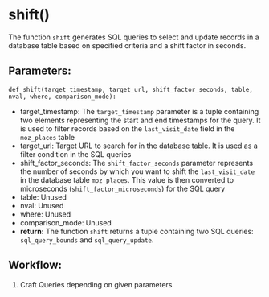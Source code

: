 # shift()
The function `shift` generates SQL queries to select and update records in a database table based on
    specified criteria and a shift factor in seconds.

## Parameters:
    def shift(target_timestamp, target_url, shift_factor_seconds, table, nval, where, comparison_mode):
-  target_timestamp: The `target_timestamp` parameter is a tuple containing two elements
    representing the start and end timestamps for the query. It is used to filter records based on the
    `last_visit_date` field in the `moz_places` table
-  target_url: Target URL to search for in the database table. It is used as a filter condition
    in the SQL queries
-  shift_factor_seconds: The `shift_factor_seconds` parameter represents the number of seconds
    by which you want to shift the `last_visit_date` in the database table `moz_places`. This value is
    then converted to microseconds (`shift_factor_microseconds`) for the SQL query
-  table: Unused
-  nval: Unused
-  where: Unused
-  comparison_mode: Unused
- **return:** The function `shift` returns a tuple containing two SQL queries: `sql_query_bounds` and
    `sql_query_update`.

## Workflow:
1. Craft Queries depending on given parameters 